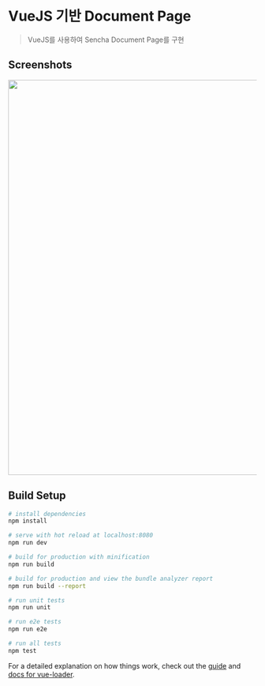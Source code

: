 # VueJS 기반 Document Page

> VueJS를 사용하여 Sencha Document Page를 구현

## Screenshots

<img src="./src/assets/icons/screen.gif" width="800">
<!-- <img src="./src/assets/icons/screen2.png" width="500"> -->
<!-- <img src="./src/assets/icons/screen3.png" width="300" height="450"> -->

## Build Setup

``` bash
# install dependencies
npm install

# serve with hot reload at localhost:8080
npm run dev

# build for production with minification
npm run build

# build for production and view the bundle analyzer report
npm run build --report

# run unit tests
npm run unit

# run e2e tests
npm run e2e

# run all tests
npm test
```

For a detailed explanation on how things work, check out the [guide](http://vuejs-templates.github.io/webpack/) and [docs for vue-loader](http://vuejs.github.io/vue-loader).
